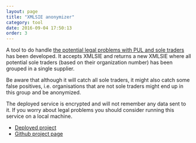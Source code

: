 ```yaml
---
layout: page
title: "XMLSIE anonymizer"
category: tool
date: 2016-09-04 17:50:13
order: 3
---
```

A tool to do handle
[the potential legal problems with PUL and sole traders](https://sambruk.github.io/Open-Accounts-Payable/doc/legal-considerations.html)
has been developed. It accepts XMLSIE and returns a new XMLSIE where all potential sole traders (based on their
organization number) has been grouped in a single supplier.

Be aware that although it will catch all sole traders, it might also catch some false positives, i.e. organisations that
are not sole traders might end up in this group and be anonymized.

The deployed service is encrypted and will not remember any data sent to it. If you worry about legal problems you
should consider running this service on a local machine.

* [Deployed project](https://xmlsie.sambruk.kodapan.se/anonymize.html)
* [Github project page](https://github.com/kodapan/xmlsie-tools)
